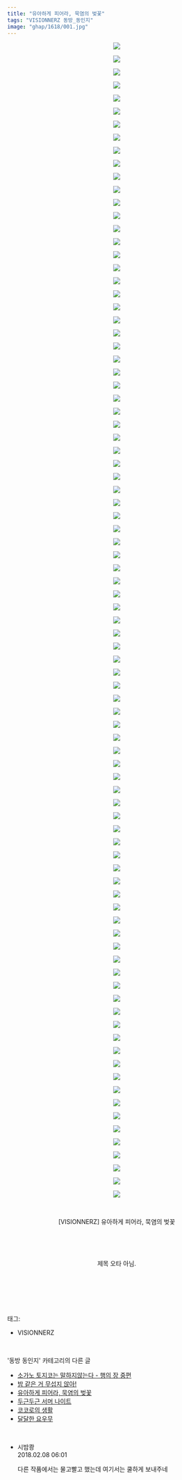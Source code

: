 ```yaml
---
title: "유아하게 피어라, 묵염의 벚꽃"
tags: "VISIONNERZ 동방_동인지"
image: "ghap/1618/001.jpg"
---
```

<div class="article">
<p style="text-align: center; clear: none; float: none;"><img src="{{ site.nasurl }}/ghap/1618/001.jpg"/></p>
<p style="text-align: center; clear: none; float: none;"><img src="{{ site.nasurl }}/ghap/1618/002.jpg"/></p>
<p style="text-align: center; clear: none; float: none;"><img src="{{ site.nasurl }}/ghap/1618/003.jpg"/></p>
<p style="text-align: center; clear: none; float: none;"><img src="{{ site.nasurl }}/ghap/1618/004.jpg"/></p>
<p style="text-align: center; clear: none; float: none;"><img src="{{ site.nasurl }}/ghap/1618/005.jpg"/></p>
<p style="text-align: center; clear: none; float: none;"><img src="{{ site.nasurl }}/ghap/1618/006.jpg"/></p>
<p style="text-align: center; clear: none; float: none;"><img src="{{ site.nasurl }}/ghap/1618/007.jpg"/></p>
<p style="text-align: center; clear: none; float: none;"><img src="{{ site.nasurl }}/ghap/1618/008.jpg"/></p>
<p style="text-align: center; clear: none; float: none;"><img src="{{ site.nasurl }}/ghap/1618/009.jpg"/></p>
<p style="text-align: center; clear: none; float: none;"><img src="{{ site.nasurl }}/ghap/1618/010.jpg"/></p>
<p style="text-align: center; clear: none; float: none;"><img src="{{ site.nasurl }}/ghap/1618/011.jpg"/></p>
<p style="text-align: center; clear: none; float: none;"><img src="{{ site.nasurl }}/ghap/1618/012.jpg"/></p>
<p style="text-align: center; clear: none; float: none;"><img src="{{ site.nasurl }}/ghap/1618/013.jpg"/></p>
<p style="text-align: center; clear: none; float: none;"><img src="{{ site.nasurl }}/ghap/1618/014.jpg"/></p>
<p style="text-align: center; clear: none; float: none;"><img src="{{ site.nasurl }}/ghap/1618/015.jpg"/></p>
<p style="text-align: center; clear: none; float: none;"><img src="{{ site.nasurl }}/ghap/1618/016.jpg"/></p>
<p style="text-align: center; clear: none; float: none;"><img src="{{ site.nasurl }}/ghap/1618/017.jpg"/></p>
<p style="text-align: center; clear: none; float: none;"><img src="{{ site.nasurl }}/ghap/1618/018.jpg"/></p>
<p style="text-align: center; clear: none; float: none;"><img src="{{ site.nasurl }}/ghap/1618/019.jpg"/></p>
<p style="text-align: center; clear: none; float: none;"><img src="{{ site.nasurl }}/ghap/1618/020.jpg"/></p>
<p style="text-align: center; clear: none; float: none;"><img src="{{ site.nasurl }}/ghap/1618/021.jpg"/></p>
<p style="text-align: center; clear: none; float: none;"><img src="{{ site.nasurl }}/ghap/1618/022.jpg"/></p>
<p style="text-align: center; clear: none; float: none;"><img src="{{ site.nasurl }}/ghap/1618/023.jpg"/></p>
<p style="text-align: center; clear: none; float: none;"><img src="{{ site.nasurl }}/ghap/1618/024.jpg"/></p>
<p style="text-align: center; clear: none; float: none;"><img src="{{ site.nasurl }}/ghap/1618/025.jpg"/></p>
<p style="text-align: center; clear: none; float: none;"><img src="{{ site.nasurl }}/ghap/1618/026.jpg"/></p>
<p style="text-align: center; clear: none; float: none;"><img src="{{ site.nasurl }}/ghap/1618/027.jpg"/></p>
<p style="text-align: center; clear: none; float: none;"><img src="{{ site.nasurl }}/ghap/1618/028.jpg"/></p>
<p style="text-align: center; clear: none; float: none;"><img src="{{ site.nasurl }}/ghap/1618/029.jpg"/></p>
<p style="text-align: center; clear: none; float: none;"><img src="{{ site.nasurl }}/ghap/1618/030.jpg"/></p>
<p style="text-align: center; clear: none; float: none;"><img src="{{ site.nasurl }}/ghap/1618/031.jpg"/></p>
<p style="text-align: center; clear: none; float: none;"><img src="{{ site.nasurl }}/ghap/1618/032.jpg"/></p>
<p style="text-align: center; clear: none; float: none;"><img src="{{ site.nasurl }}/ghap/1618/033.jpg"/></p>
<p style="text-align: center; clear: none; float: none;"><img src="{{ site.nasurl }}/ghap/1618/034.jpg"/></p>
<p style="text-align: center; clear: none; float: none;"><img src="{{ site.nasurl }}/ghap/1618/035.jpg"/></p>
<p style="text-align: center; clear: none; float: none;"><img src="{{ site.nasurl }}/ghap/1618/036.jpg"/></p>
<p style="text-align: center; clear: none; float: none;"><img src="{{ site.nasurl }}/ghap/1618/037.jpg"/></p>
<p style="text-align: center; clear: none; float: none;"><img src="{{ site.nasurl }}/ghap/1618/038.jpg"/></p>
<p style="text-align: center; clear: none; float: none;"><img src="{{ site.nasurl }}/ghap/1618/039.jpg"/></p>
<p style="text-align: center; clear: none; float: none;"><img src="{{ site.nasurl }}/ghap/1618/040.jpg"/></p>
<p style="text-align: center; clear: none; float: none;"><img src="{{ site.nasurl }}/ghap/1618/041.jpg"/></p>
<p style="text-align: center; clear: none; float: none;"><img src="{{ site.nasurl }}/ghap/1618/042.jpg"/></p>
<p style="text-align: center; clear: none; float: none;"><img src="{{ site.nasurl }}/ghap/1618/043.jpg"/></p>
<p style="text-align: center; clear: none; float: none;"><img src="{{ site.nasurl }}/ghap/1618/044.jpg"/></p>
<p style="text-align: center; clear: none; float: none;"><img src="{{ site.nasurl }}/ghap/1618/045.jpg"/></p>
<p style="text-align: center; clear: none; float: none;"><img src="{{ site.nasurl }}/ghap/1618/046.jpg"/></p>
<p style="text-align: center; clear: none; float: none;"><img src="{{ site.nasurl }}/ghap/1618/047.jpg"/></p>
<p style="text-align: center; clear: none; float: none;"><img src="{{ site.nasurl }}/ghap/1618/048.jpg"/></p>
<p style="text-align: center; clear: none; float: none;"><img src="{{ site.nasurl }}/ghap/1618/049.jpg"/></p>
<p style="text-align: center; clear: none; float: none;"><img src="{{ site.nasurl }}/ghap/1618/050.jpg"/></p>
<p style="text-align: center; clear: none; float: none;"><img src="{{ site.nasurl }}/ghap/1618/051.jpg"/></p>
<p style="text-align: center; clear: none; float: none;"><img src="{{ site.nasurl }}/ghap/1618/052.jpg"/></p>
<p style="text-align: center; clear: none; float: none;"><img src="{{ site.nasurl }}/ghap/1618/053.jpg"/></p>
<p style="text-align: center; clear: none; float: none;"><img src="{{ site.nasurl }}/ghap/1618/054.jpg"/></p>
<p style="text-align: center; clear: none; float: none;"><img src="{{ site.nasurl }}/ghap/1618/055.jpg"/></p>
<p style="text-align: center; clear: none; float: none;"><img src="{{ site.nasurl }}/ghap/1618/056.jpg"/></p>
<p style="text-align: center; clear: none; float: none;"><img src="{{ site.nasurl }}/ghap/1618/057.jpg"/></p>
<p style="text-align: center; clear: none; float: none;"><img src="{{ site.nasurl }}/ghap/1618/058.jpg"/></p>
<p style="text-align: center; clear: none; float: none;"><img src="{{ site.nasurl }}/ghap/1618/059.jpg"/></p>
<p style="text-align: center; clear: none; float: none;"><img src="{{ site.nasurl }}/ghap/1618/060.jpg"/></p>
<p style="text-align: center; clear: none; float: none;"><img src="{{ site.nasurl }}/ghap/1618/061.jpg"/></p>
<p style="text-align: center; clear: none; float: none;"><img src="{{ site.nasurl }}/ghap/1618/062.jpg"/></p>
<p style="text-align: center; clear: none; float: none;"><img src="{{ site.nasurl }}/ghap/1618/063.jpg"/></p>
<p style="text-align: center; clear: none; float: none;"><img src="{{ site.nasurl }}/ghap/1618/064.jpg"/></p>
<p style="text-align: center; clear: none; float: none;"><img src="{{ site.nasurl }}/ghap/1618/065.jpg"/></p>
<p style="text-align: center; clear: none; float: none;"><img src="{{ site.nasurl }}/ghap/1618/066.jpg"/></p>
<p style="text-align: center; clear: none; float: none;"><img src="{{ site.nasurl }}/ghap/1618/067.jpg"/></p>
<p style="text-align: center; clear: none; float: none;"><img src="{{ site.nasurl }}/ghap/1618/068.jpg"/></p>
<p style="text-align: center; clear: none; float: none;"><img src="{{ site.nasurl }}/ghap/1618/069.jpg"/></p>
<p style="text-align: center; clear: none; float: none;"><img src="{{ site.nasurl }}/ghap/1618/070.jpg"/></p>
<p style="text-align: center; clear: none; float: none;"><img src="{{ site.nasurl }}/ghap/1618/071.jpg"/></p>
<p style="text-align: center; clear: none; float: none;"><img src="{{ site.nasurl }}/ghap/1618/072.jpg"/></p>
<p style="text-align: center; clear: none; float: none;"><img src="{{ site.nasurl }}/ghap/1618/073.jpg"/></p>
<p style="text-align: center; clear: none; float: none;"><img src="{{ site.nasurl }}/ghap/1618/074.jpg"/></p>
<p style="text-align: center; clear: none; float: none;"><img src="{{ site.nasurl }}/ghap/1618/075.jpg"/></p>
<p style="text-align: center; clear: none; float: none;"><img src="{{ site.nasurl }}/ghap/1618/076.jpg"/></p>
<p style="text-align: center; clear: none; float: none;"><img src="{{ site.nasurl }}/ghap/1618/077.jpg"/></p>
<p style="text-align: center; clear: none; float: none;"><img src="{{ site.nasurl }}/ghap/1618/078.jpg"/></p>
<p style="text-align: center; clear: none; float: none;"><img src="{{ site.nasurl }}/ghap/1618/079.jpg"/></p>
<p style="text-align: center; clear: none; float: none;"><img src="{{ site.nasurl }}/ghap/1618/080.jpg"/></p>
<p style="text-align: center; clear: none; float: none;"><img src="{{ site.nasurl }}/ghap/1618/081.jpg"/></p>
<p style="text-align: center; clear: none; float: none;"><img src="{{ site.nasurl }}/ghap/1618/082.jpg"/></p>
<p style="text-align: center; clear: none; float: none;"><img src="{{ site.nasurl }}/ghap/1618/083.jpg"/></p>
<p style="text-align: center; clear: none; float: none;"><img src="{{ site.nasurl }}/ghap/1618/084.jpg"/></p>
<p style="text-align: center; clear: none; float: none;"><img src="{{ site.nasurl }}/ghap/1618/085.jpg"/></p>
<p style="text-align: center; clear: none; float: none;"><img src="{{ site.nasurl }}/ghap/1618/086.jpg"/></p>
<p style="text-align: center; clear: none; float: none;"><img src="{{ site.nasurl }}/ghap/1618/087.jpg"/></p>
<p style="text-align: center; clear: none; float: none;"><img src="{{ site.nasurl }}/ghap/1618/088.jpg"/></p>
<p style="text-align: center; clear: none; float: none;"><img src="{{ site.nasurl }}/ghap/1618/089.jpg"/></p>
<p style="text-align: center; clear: none; float: none;"><br/></p>
<p style="text-align: center; clear: none; float: none;">[VISIONNERZ] 유아하게 피어라, 묵염의 벚꽃</p>
<p style="text-align: center; clear: none; float: none;"><br/></p>
<p style="text-align: center; clear: none; float: none;"><br/></p>
<p style="text-align: center; clear: none; float: none;">제목 오타 아님.</p>
<p style="text-align: center; clear: none; float: none;"><br/></p>
<p><br/></p>
</div><br/>
<div class="tagTrail">
<p>태그: </p>
<ul>
<li>VISIONNERZ</li>
</ul>
</div><br/>
<div class="another">
<p>'동방 동인지' 카테고리의 다른 글</p>
<ul>
<li><a href="/2016-08-16-ghap_1621">소가노 토지코는 말하지않는다 - 행의 장 중편</a></li>
<li><a href="/2016-08-16-ghap_1620">밤 같은 거 무섭지 않아!</a></li>
<li><a href="/2016-08-16-ghap_1618">유아하게 피어라, 묵염의 벚꽃</a></li>
<li><a href="/2016-08-16-ghap_1617">두근두근 서머 나이트</a></li>
<li><a href="/2016-08-16-ghap_1616">코코로의 생활</a></li>
<li><a href="/2016-08-16-ghap_1615">달달한 요우무</a></li>
</ul>
</div><br/>
<div class="cb_module cb_fluid">
<div class="cb_wrt cb_profile">
<div class="comment">
<ul>
<li class="cb_thumb_off" id="comment15194932">
<div class="cb_comment_area">
<div class="cb_info_area">
<div class="cb_section">
<span class="cb_nick_name">시밤쾅</span>
</div>
<div class="cb_section">
<span class="cb_date">2018.02.08 06:01 </span>
</div>
</div>
<div class="cb_dsc_comment">
<p class="cb_dsc">
											다른 작품에서는 물고빨고 했는데 여기서는 쿨하게 보내주네
										</p>
</div>
</div></li>
</ul>
</div>
</div><!-- commentList close -->
</div><br/>
